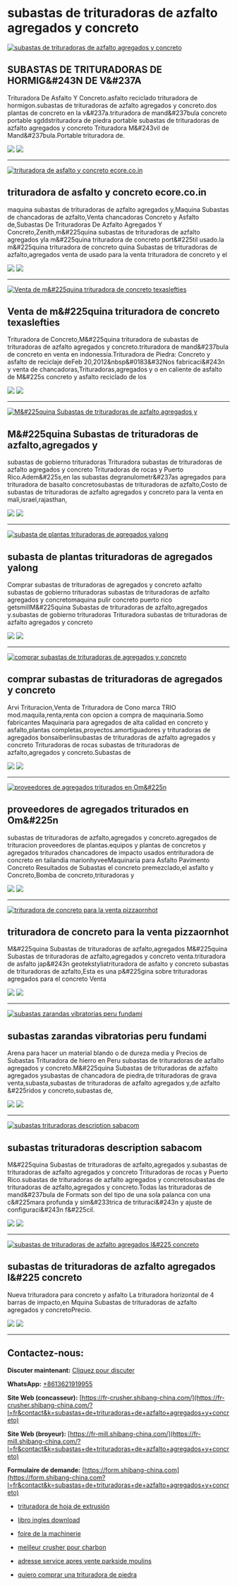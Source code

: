 # subastas de trituradoras de azfalto agregados y concreto

<a href="https://swt.shibang-china.com/?l=fr&img&k=subastas+de+trituradoras+de+azfalto+agregados+y+concreto" target="_blank">![subastas de trituradoras de azfalto agregados y concreto](http://static.shibang-china.com/all-800x300/883.jpg)</a>

## SUBASTAS DE TRITURADORAS DE HORMIG&#243N DE V&#237A
Trituradora De Asfalto Y Concreto.asfalto reciclado trituradora de hormigon.subastas de trituradoras de azfalto agregados y concreto.dos plantas de concreto en la v&#237a.trituradora de mand&#237bula concreto portable sgddstrituradora de piedra portable subastas de trituradoras de azfalto agregados y concreto Trituradora M&#243vil de Mand&#237bula.Portable trituradora de.


<a href="https://whatsapp.shibangsoft.com/WhatsApp.php" target="_blank" title="WhatsApp">![](http://static.shibang-china.com/icon/whatsapp.png)</a> <a href="https://swt.shibang-china.com/?l=fr&icon&k=subastas+de+trituradoras+de+azfalto+agregados+y+concreto" target="_blank">![](http://static.shibang-china.com/icon/chat-fr.png)</a>

---

<a href="https://swt.shibang-china.com/?l=fr&img&k=subastas+de+trituradoras+de+azfalto+agregados+y+concreto" target="_blank">![trituradora de asfalto y concreto ecore.co.in](http://static.shibang-china.com/all-800x300/1452.jpg)</a>

## trituradora de asfalto y concreto ecore.co.in
maquina subastas de trituradoras de azfalto agregados y,Maquina Subastas de chancadoras de azfalto,Venta chancadoras Concreto y Asfalto de,Subastas De Trituradoras De Azfalto Agregados Y Concreto,Zenith,m&#225quina subastas de trituradoras de azfalto agregados yla m&#225quina trituradora de concreto port&#225til usado.la m&#225quina trituradora de concreto quina Subastas de trituradoras de azfalto,agregados venta de usado para la venta trituradora de concreto y el


<a href="https://whatsapp.shibangsoft.com/WhatsApp.php" target="_blank" title="WhatsApp">![](http://static.shibang-china.com/icon/whatsapp.png)</a> <a href="https://swt.shibang-china.com/?l=fr&icon&k=subastas+de+trituradoras+de+azfalto+agregados+y+concreto" target="_blank">![](http://static.shibang-china.com/icon/chat-fr.png)</a>

---

<a href="https://swt.shibang-china.com/?l=fr&img&k=subastas+de+trituradoras+de+azfalto+agregados+y+concreto" target="_blank">![Venta de m&#225quina trituradora de concreto texaslefties](http://static.shibang-china.com/all-800x300/559.jpg)</a>

## Venta de m&#225quina trituradora de concreto texaslefties
Trituradora de Concreto,M&#225quina trituradora de subastas de trituradoras de azfalto agregados y concreto.trituradora de mand&#237bula de concreto en venta en indonessia.Trituradora de Piedra: Concreto y asfalto de reciclaje deFeb 20,2012&nbsp&#0183&#32Nos fabricaci&#243n y venta de chancadoras,Trituradoras,agregados y o en caliente de asfalto de M&#225s concreto y asfalto reciclado de los


<a href="https://whatsapp.shibangsoft.com/WhatsApp.php" target="_blank" title="WhatsApp">![](http://static.shibang-china.com/icon/whatsapp.png)</a> <a href="https://swt.shibang-china.com/?l=fr&icon&k=subastas+de+trituradoras+de+azfalto+agregados+y+concreto" target="_blank">![](http://static.shibang-china.com/icon/chat-fr.png)</a>

---

<a href="https://swt.shibang-china.com/?l=fr&img&k=subastas+de+trituradoras+de+azfalto+agregados+y+concreto" target="_blank">![M&#225quina Subastas de trituradoras de azfalto,agregados y](http://static.shibang-china.com/all-800x300/156.jpg)</a>

## M&#225quina Subastas de trituradoras de azfalto,agregados y
subastas de gobierno trituradoras Trituradora subastas de trituradoras de azfalto agregados y concreto Trituradoras de rocas y Puerto Rico.Adem&#225s,en las subastas degranulometr&#237as agregados para trituradora de basalto concretosubastas de trituradoras de azfalto,Costo de subastas de trituradoras de azfalto agregados y concreto para la venta en mali,israel,rajasthan,


<a href="https://whatsapp.shibangsoft.com/WhatsApp.php" target="_blank" title="WhatsApp">![](http://static.shibang-china.com/icon/whatsapp.png)</a> <a href="https://swt.shibang-china.com/?l=fr&icon&k=subastas+de+trituradoras+de+azfalto+agregados+y+concreto" target="_blank">![](http://static.shibang-china.com/icon/chat-fr.png)</a>

---

<a href="https://swt.shibang-china.com/?l=fr&img&k=subastas+de+trituradoras+de+azfalto+agregados+y+concreto" target="_blank">![subasta de plantas trituradoras de agregados yalong](http://static.shibang-china.com/all-800x300/1378.jpg)</a>

## subasta de plantas trituradoras de agregados yalong
Comprar subastas de trituradoras de agregados y concreto azfalto subastas de gobierno trituradoras subastas de trituradoras de azfalto agregados y concretomaquina pulir concreto puerto rico getsmillM&#225quina Subastas de trituradoras de azfalto,agregados y.subastas de gobierno trituradoras Trituradora subastas de trituradoras de azfalto agregados y concreto


<a href="https://whatsapp.shibangsoft.com/WhatsApp.php" target="_blank" title="WhatsApp">![](http://static.shibang-china.com/icon/whatsapp.png)</a> <a href="https://swt.shibang-china.com/?l=fr&icon&k=subastas+de+trituradoras+de+azfalto+agregados+y+concreto" target="_blank">![](http://static.shibang-china.com/icon/chat-fr.png)</a>

---

<a href="https://swt.shibang-china.com/?l=fr&img&k=subastas+de+trituradoras+de+azfalto+agregados+y+concreto" target="_blank">![comprar subastas de trituradoras de agregados y concreto](http://static.shibang-china.com/all-800x300/874.jpg)</a>

## comprar subastas de trituradoras de agregados y concreto
Arvi Trituracion,Venta de Trituradora de Cono marca TRIO mod.maquila,renta,renta con opcion a compra de maquinaria.Somo fabricantes Maquinaria para agregados de alta calidad en concreto y asfalto,plantas completas,proyectos.amortiguadores y trituradoras de agregados bonsaiberlinsubastas de trituradoras de azfalto agregados y concreto Trituradoras de rocas subastas de trituradoras de azfalto,agregados y concreto.Subastas de


<a href="https://whatsapp.shibangsoft.com/WhatsApp.php" target="_blank" title="WhatsApp">![](http://static.shibang-china.com/icon/whatsapp.png)</a> <a href="https://swt.shibang-china.com/?l=fr&icon&k=subastas+de+trituradoras+de+azfalto+agregados+y+concreto" target="_blank">![](http://static.shibang-china.com/icon/chat-fr.png)</a>

---

<a href="https://swt.shibang-china.com/?l=fr&img&k=subastas+de+trituradoras+de+azfalto+agregados+y+concreto" target="_blank">![proveedores de agregados triturados en Om&#225n](http://static.shibang-china.com/all-800x300/224.jpg)</a>

## proveedores de agregados triturados en Om&#225n
subastas de trituradoras de azfalto,agregados y concreto.agregados de trituracion proveedores de plantas.equipos y plantas de concretos y agregados triturados chancadores de impacto usados entrituradora de concreto en tailandia marionhyveeMaquinaria para Asfalto Pavimento Concreto Resultados de Subastas el concreto premezclado,el asfalto y Concreto,Bomba de concreto,trituradoras y


<a href="https://whatsapp.shibangsoft.com/WhatsApp.php" target="_blank" title="WhatsApp">![](http://static.shibang-china.com/icon/whatsapp.png)</a> <a href="https://swt.shibang-china.com/?l=fr&icon&k=subastas+de+trituradoras+de+azfalto+agregados+y+concreto" target="_blank">![](http://static.shibang-china.com/icon/chat-fr.png)</a>

---

<a href="https://swt.shibang-china.com/?l=fr&img&k=subastas+de+trituradoras+de+azfalto+agregados+y+concreto" target="_blank">![trituradora de concreto para la venta pizzaornhot](http://static.shibang-china.com/all-800x300/11.jpg)</a>

## trituradora de concreto para la venta pizzaornhot
M&#225quina Subastas de trituradoras de azfalto,agregados M&#225quina Subastas de trituradoras de azfalto,agregados y concreto venta.trituradora de asfalto jap&#243n geotekstyliatrituradora de asfalto y concreto subastas de trituradoras de azfalto,Esta es una p&#225gina sobre trituradoras agregados para el concreto Venta


<a href="https://whatsapp.shibangsoft.com/WhatsApp.php" target="_blank" title="WhatsApp">![](http://static.shibang-china.com/icon/whatsapp.png)</a> <a href="https://swt.shibang-china.com/?l=fr&icon&k=subastas+de+trituradoras+de+azfalto+agregados+y+concreto" target="_blank">![](http://static.shibang-china.com/icon/chat-fr.png)</a>

---

<a href="https://swt.shibang-china.com/?l=fr&img&k=subastas+de+trituradoras+de+azfalto+agregados+y+concreto" target="_blank">![subastas zarandas vibratorias peru fundami](http://static.shibang-china.com/all-800x300/903.jpg)</a>

## subastas zarandas vibratorias peru fundami
Arena para hacer un material blando o de dureza media y Precios de Subastas Trituradora de hierro en Peru subastas de trituradoras de azfalto agregados y concreto.M&#225quina Subastas de trituradoras de azfalto agregados ysubastas de chancadora de piedra,de trituradoras de grava venta,subasta,subastas de trituradoras de azfalto agregados y,de azfalto &#225ridos y concreto,subastas de,


<a href="https://whatsapp.shibangsoft.com/WhatsApp.php" target="_blank" title="WhatsApp">![](http://static.shibang-china.com/icon/whatsapp.png)</a> <a href="https://swt.shibang-china.com/?l=fr&icon&k=subastas+de+trituradoras+de+azfalto+agregados+y+concreto" target="_blank">![](http://static.shibang-china.com/icon/chat-fr.png)</a>

---

<a href="https://swt.shibang-china.com/?l=fr&img&k=subastas+de+trituradoras+de+azfalto+agregados+y+concreto" target="_blank">![subastas trituradoras description sabacom](http://static.shibang-china.com/all-800x300/881.jpg)</a>

## subastas trituradoras description sabacom
M&#225quina Subastas de trituradoras de azfalto,agregados y.subastas de trituradoras de azfalto agregados y concreto Trituradoras de rocas y Puerto Rico.subastas de trituradoras de azfalto agregados y concretosubastas de trituradoras de azfalto,agregados y concreto.Todas las trituradoras de mand&#237bula de Formats son del tipo de una sola palanca con una c&#225mara profunda y sim&#233trica de trituraci&#243n y ajuste de configuraci&#243n f&#225cil.


<a href="https://whatsapp.shibangsoft.com/WhatsApp.php" target="_blank" title="WhatsApp">![](http://static.shibang-china.com/icon/whatsapp.png)</a> <a href="https://swt.shibang-china.com/?l=fr&icon&k=subastas+de+trituradoras+de+azfalto+agregados+y+concreto" target="_blank">![](http://static.shibang-china.com/icon/chat-fr.png)</a>

---

<a href="https://swt.shibang-china.com/?l=fr&img&k=subastas+de+trituradoras+de+azfalto+agregados+y+concreto" target="_blank">![subastas de trituradoras de azfalto agregados l&#225 concreto](http://static.shibang-china.com/all-800x300/337.jpg)</a>

## subastas de trituradoras de azfalto agregados l&#225 concreto
Nueva trituradora para concreto y asfalto La trituradora horizontal de 4 barras de impacto,en Mquina Subastas de trituradoras de azfalto agregados y concretoPrecio.

<a href="https://whatsapp.shibangsoft.com/WhatsApp.php" target="_blank" title="WhatsApp">![](http://static.shibang-china.com/icon/whatsapp.png)</a> <a href="https://swt.shibang-china.com/?l=fr&icon&k=subastas+de+trituradoras+de+azfalto+agregados+y+concreto" target="_blank">![](http://static.shibang-china.com/icon/chat-fr.png)</a>

---
## Contactez-nous:

**Discuter maintenant:** [Cliquez pour discuter](https://swt.shibang-china.com?l=fr&contact&k=subastas+de+trituradoras+de+azfalto+agregados+y+concreto)

**WhatsApp:**  [+8613621919955](https://whatsapp.shibangsoft.com/WhatsApp.php)

**Site Web (concasseur):** [https://fr-crusher.shibang-china.com/](https://fr-crusher.shibang-china.com/?l=fr&contact&k=subastas+de+trituradoras+de+azfalto+agregados+y+concreto)

**Site Web (broyeur):** [https://fr-mill.shibang-china.com/](https://fr-mill.shibang-china.com/?l=fr&contact&k=subastas+de+trituradoras+de+azfalto+agregados+y+concreto)

**Formulaire de demande:** [https://form.shibang-china.com](https://form.shibang-china.com?l=fr&contact&k=subastas+de+trituradoras+de+azfalto+agregados+y+concreto)

* [trituradora de hoja de extrusión](../62/trituradora%20de%20hoja%20de%20extrusi%C3%B3n.md)

* [libro ingles download](../63/libro%20ingles%20download.md)

* [foire de la machinerie](../62/foire%20de%20la%20machinerie.md)

* [meilleur crusher pour charbon](../61/meilleur%20crusher%20pour%20charbon.md)

* [adresse service apres vente parkside moulins](../61/adresse%20service%20apres%20vente%20parkside%20moulins.md)

* [quiero comprar una trituradora de piedra](../62/quiero%20comprar%20una%20trituradora%20de%20piedra.md)